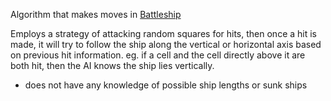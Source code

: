 Algorithm that makes moves in [Battleship](https://en.wikipedia.org/wiki/Battleship_(game))

Employs a strategy of attacking random squares for hits, then once a hit is made, it will try to follow the ship along the vertical or horizontal axis based on previous hit information. eg. if a cell and the cell directly above it are both hit, then the AI knows the ship lies vertically.

- does not have any knowledge of possible ship lengths or sunk ships
